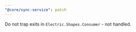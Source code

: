 ```yaml
---
"@core/sync-service": patch
---
```


Do not trap exits in `Electric.Shapes.Consumer` - not handled.
